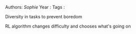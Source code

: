 Authors: *Sophie*
Year   :
Tags   :

Diversity in tasks to prevent boredom

RL algorithm changes difficulty and chooses what's going on
